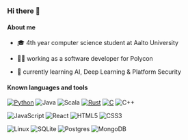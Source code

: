 ### Hi there 👋

#### About me
- :mortar_board: 4th year computer science student at Aalto University

- :man_technologist: working as a software developer for Polycon

- 🌱 currently learning AI, Deep Learning & Platform Security

<!--
**JooelMan/JooelMan** is a ✨ _special_ ✨ repository because its `README.md` (this file) appears on your GitHub profile.

Here are some ideas to get you started:

- 🔭 I’m currently working on ...
- 🌱 I’m currently learning ...
- 👯 I’m looking to collaborate on ...
- 🤔 I’m looking for help with ...
- 💬 Ask me about ...
- 📫 How to reach me: ...
- 😄 Pronouns: ...
- ⚡ Fun fact: ...
-->
[style-address]: https://shields.io/badge/style-plastic-green

#### Known languages and tools

[![Python](https://img.shields.io/badge/Python-3776AB?logo=python&logoColor=fff)](#)
![Java](https://img.shields.io/badge/Java-%23ED8B00.svg?style=style-address&logo=java&logoColor=white)
![Scala](https://img.shields.io/badge/Scala-%23DC322F.svg?style=style-address&logo=scala&logoColor=white)
[![Rust](https://img.shields.io/badge/Rust-%23000000.svg?e&logo=rust&logoColor=white)](#)
[![C](https://img.shields.io/badge/C-00599C?logo=c&logoColor=white)](#)
![C++](https://img.shields.io/badge/C++-%2300599C.svg?style=style-address&logo=c%2B%2B&logoColor=white)

![JavaScript](https://img.shields.io/badge/JavaScript-%23323330.svg?style=style-address&logo=javascript&logoColor=%23F7DF1E)
![React](https://img.shields.io/badge/React-%2320232a.svg?style=style-address&logo=react&logoColor=%2361DAFB)
![HTML5](https://img.shields.io/badge/HTML5-%23E34F26.svg?style=style-address&logo=html5&logoColor=white)
![CSS3](https://img.shields.io/badge/CSS3-%231572B6.svg?style=style-address&logo=css3&logoColor=white)

![Linux](https://img.shields.io/badge/Linux-FCC624?style=style-address&logo=linux&logoColor=black)
![SQLite](https://img.shields.io/badge/SQLite-%2307405e.svg?style=style-address?logo=appveyor&style=plastic&logo=sqlite&logoColor=white)
![Postgres](https://img.shields.io/badge/PostgreSQL-%23316192.svg?style=style-address&logo=postgresql&logoColor=white)
![MongoDB](https://img.shields.io/badge/MongoDB-%234ea94b.svg?style=style-address&logo=mongodb&logoColor=white)
